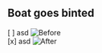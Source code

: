 ## Boat goes binted

[ ] asd ![Before](https://stuff.s3.calliope.rip/1.png)  
[x] asd ![After](https://stuff.s3.calliope.rip/2.png)